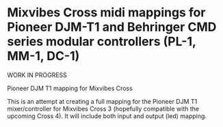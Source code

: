 # Mixvibes Cross midi mappings for Pioneer DJM-T1 and Behringer CMD series modular controllers (PL-1, MM-1, DC-1)

WORK IN PROGRESS

Pioneer DJM T1 mapping for Mixvibes Cross

This is an attempt at creating a full mapping for the Pioneer DJM T1 mixer/controller for Mixvibes Cross 3 (hopefully compatible with the upcoming Cross 4).
It will include both input and output (led) mapping.

